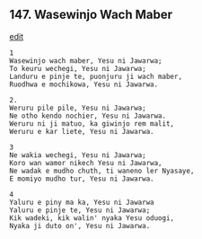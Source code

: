 
## 147.  Wasewinjo Wach Maber
[edit](https://docs.google.com/document/d/1b3D7A7P_3mY939rHLPPAl3xsvVCmHehJ/edit?mode=html)



    1
    Wasewinjo wach maber, Yesu ni Jawarwa; 
    To keuru wechegi, Yesu ni Jawarwa;
    Landuru e pinje te, puonjuru ji wach maber, 
    Ruodhwa e mochikowa, Yesu ni Jawarwa.

    2.
    Weruru pile pile, Yesu ni Jawarwa;
    Ne otho kendo nochier, Yesu ni Jawarwa.
    Weruru ni ji matuo, ka giwinjo rem malit,
    Weruru e kar liete, Yesu ni Jawarwa.

    3
    Ne wakia wechegi, Yesu ni Jawarwa; 
    Koro wan wamor nikech Yesu ni Jawarwa, 
    Ne wadak e mudho chuth, ti waneno ler Nyasaye, 
    E momiyo mudho tur, Yesu ni Jawarwa.

    4
    Yaluru e piny ma ka, Yesu ni Jawarwa 
    Yaluru e pinje te, Yesu ni Jawarwa; 
    Kik wadeki, kik walin' nyaka Yesu oduogi, 
    Nyaka ji duto on', Yesu ni Jawarwa.

